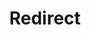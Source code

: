 ﻿---
layout: src/layouts/Redirect.astro
title: Redirect
redirect: https://yamldoc.liuyan.wang/docs/infrastructure/deployment-targets/linux/ssh-target
pubDate:  2023-01-01
navSearch: false
navSitemap: false
navMenu: false
---
